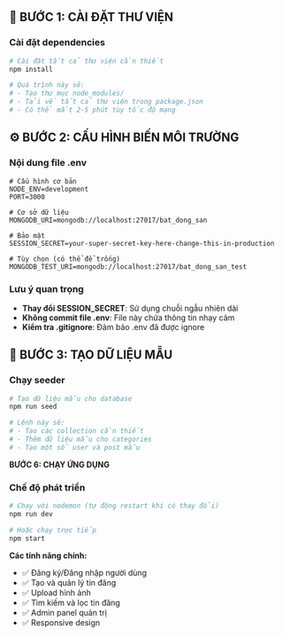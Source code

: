 
## 🔧 **BƯỚC 1: CÀI ĐẶT THƯ VIỆN**

### **Cài đặt dependencies**

```bash
# Cài đặt tất cả thư viện cần thiết
npm install

# Quá trình này sẽ:
# - Tạo thư mục node_modules/
# - Tải về tất cả thư viện trong package.json
# - Có thể mất 2-5 phút tùy tốc độ mạng
```

## ⚙️ **BƯỚC 2: CẤU HÌNH BIẾN MÔI TRƯỜNG**

### **Nội dung file .env**

```env
# Cấu hình cơ bản
NODE_ENV=development
PORT=3000

# Cơ sở dữ liệu
MONGODB_URI=mongodb://localhost:27017/bat_dong_san

# Bảo mật
SESSION_SECRET=your-super-secret-key-here-change-this-in-production

# Tùy chọn (có thể để trống)
MONGODB_TEST_URI=mongodb://localhost:27017/bat_dong_san_test
```

### **Lưu ý quan trọng**

- **Thay đổi SESSION_SECRET**: Sử dụng chuỗi ngẫu nhiên dài
- **Không commit file .env**: File này chứa thông tin nhạy cảm
- **Kiểm tra .gitignore**: Đảm bảo .env đã được ignore

## 🌱 **BƯỚC 3: TẠO DỮ LIỆU MẪU**

### **Chạy seeder**

```bash
# Tạo dữ liệu mẫu cho database
npm run seed

# Lệnh này sẽ:
# - Tạo các collection cần thiết
# - Thêm dữ liệu mẫu cho categories
# - Tạo một số user và post mẫu
```

 **BƯỚC 6: CHẠY ỨNG DỤNG**

### **Chế độ phát triển**

```bash
# Chạy với nodemon (tự động restart khi có thay đổi)
npm run dev

# Hoặc chạy trực tiếp
npm start
```

**Các tính năng chính:**

- ✅ Đăng ký/Đăng nhập người dùng
- ✅ Tạo và quản lý tin đăng
- ✅ Upload hình ảnh
- ✅ Tìm kiếm và lọc tin đăng
- ✅ Admin panel quản trị
- ✅ Responsive design


